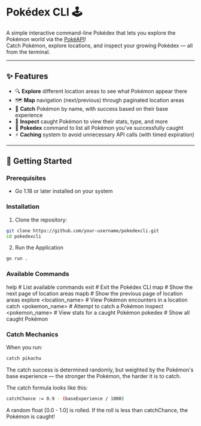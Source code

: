 # Pokédex CLI 🕹️

A simple interactive command-line Pokédex that lets you explore the Pokémon world via the [PokéAPI](https://pokeapi.co/)!  
Catch Pokémon, explore locations, and inspect your growing Pokédex — all from the terminal.

---

## ✨ Features

- 🔍 **Explore** different location areas to see what Pokémon appear there  
- 🗺️ **Map** navigation (next/previous) through paginated location areas  
- 🎯 **Catch** Pokémon by name, with success based on their base experience  
- 📖 **Inspect** caught Pokémon to view their stats, type, and more  
- 📘 **Pokedex** command to list all Pokémon you've successfully caught  
- ⚡ **Caching** system to avoid unnecessary API calls (with timed expiration)

---

## 🚀 Getting Started

### Prerequisites

- Go 1.18 or later installed on your system

### Installation

1. Clone the repository:

```bash
git clone https://github.com/your-username/pokedexcli.git
cd pokedexcli
```
2. Run the Application 
```bash
go run .
```

### Available Commands 
help                          # List available commands
exit                          # Exit the Pokédex CLI
map                           # Show the next page of location areas
mapb                          # Show the previous page of location areas
explore <location_name>       # View Pokémon encounters in a location
catch <pokemon_name>          # Attempt to catch a Pokémon
inspect <pokemon_name>        # View stats for a caught Pokémon
pokedex                       # Show all caught Pokémon

### Catch Mechanics 
When you run:
```bash
catch pikachu
```
The catch success is determined randomly, but weighted by the Pokémon's base experience — the stronger the Pokémon, the harder it is to catch.

The catch formula looks like this:
```bash
catchChance := 0.9 - (baseExperience / 1000)
```
A random float [0.0 - 1.0] is rolled. If the roll is less than catchChance, the Pokémon is caught!